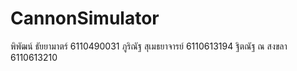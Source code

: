 # CannonSimulator

พิพัฒน์ ธัยยามาตร์ 6110490031
ภูริณัฐ สุเมธยาจารย์ 6110613194
ฐิตณัฐ ณ สงขลา 6110613210
